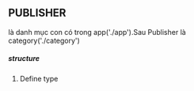 ## PUBLISHER

là danh mục con có trong app('./app').Sau Publisher là category('./category')

##### structure 
    
1. Define type

    
    